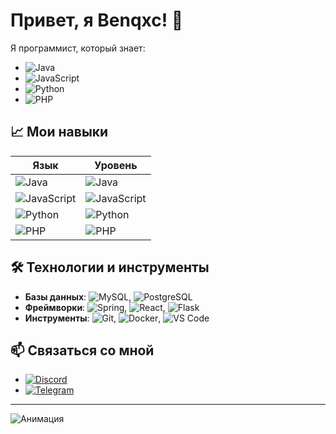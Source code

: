# Привет, я Benqxc! 👋

Я программист, который знает:

- ![Java](https://img.shields.io/badge/Java-ED8B00?style=for-the-badge&logo=openjdk&logoColor=white&logoWidth=20)
- ![JavaScript](https://img.shields.io/badge/JavaScript-F7DF1E?style=for-the-badge&logo=javascript&logoColor=black&logoWidth=20)
- ![Python](https://img.shields.io/badge/Python-3776AB?style=for-the-badge&logo=python&logoColor=white&logoWidth=20)
- ![PHP](https://img.shields.io/badge/PHP-777BB4?style=for-the-badge&logo=php&logoColor=white&logoWidth=20)

## 📈 Мои навыки

| Язык         | Уровень      |
|--------------|--------------|
| ![Java](https://img.shields.io/badge/Java-ED8B00?style=for-the-badge&logo=openjdk&logoColor=white)         | ![Java](https://img.shields.io/badge/Java-Middle-orange) |
| ![JavaScript](https://img.shields.io/badge/JavaScript-F7DF1E?style=for-the-badge&logo=javascript&logoColor=black)   | ![JavaScript](https://img.shields.io/badge/JavaScript-Junior-lightblue) |
| ![Python](https://img.shields.io/badge/Python-3776AB?style=for-the-badge&logo=python&logoColor=white)       | ![Python](https://img.shields.io/badge/Python-Junior-lightblue) |
| ![PHP](https://img.shields.io/badge/PHP-777BB4?style=for-the-badge&logo=php&logoColor=white)       | ![PHP](https://img.shields.io/badge/PHP-Junior-lightblue) |

## 🛠️ Технологии и инструменты

- **Базы данных**: ![MySQL](https://img.shields.io/badge/MySQL-4479A1?style=for-the-badge&logo=mysql&logoColor=white), ![PostgreSQL](https://img.shields.io/badge/PostgreSQL-4169E1?style=for-the-badge&logo=postgresql&logoColor=white)
- **Фреймворки**: ![Spring](https://img.shields.io/badge/Spring-6DB33F?style=for-the-badge&logo=spring&logoColor=white), ![React](https://img.shields.io/badge/React-61DAFB?style=for-the-badge&logo=react&logoColor=black), ![Flask](https://img.shields.io/badge/Flask-000000?style=for-the-badge&logo=flask&logoColor=white)
- **Инструменты**: ![Git](https://img.shields.io/badge/Git-F05032?style=for-the-badge&logo=git&logoColor=white), ![Docker](https://img.shields.io/badge/Docker-2496ED?style=for-the-badge&logo=docker&logoColor=white), ![VS Code](https://img.shields.io/badge/VS_Code-007ACC?style=for-the-badge&logo=visual-studio-code&logoColor=white)

## 📫 Связаться со мной

- [![Discord](https://img.shields.io/badge/Discord-7289DA?style=for-the-badge&logo=discord&logoColor=white)](https://discordapp.com/users/642377537598521344)
- [![Telegram](https://img.shields.io/badge/Telegram-26A5E4?style=for-the-badge&logo=telegram&logoColor=white)](https://t.me/benqxc)

---

![Анимация](https://media2.giphy.com/media/v1.Y2lkPTc5MGI3NjExbXR4M29mcm9yYnI0ZWFmN2ZoNnE2cmFlemo2MXRmMWpzb2Q1N2Y3bCZlcD12MV9pbnRlcm5hbF9naWZfYnlfaWQmY3Q9Zw/eBN6oifiv4k5G/giphy.gif)
